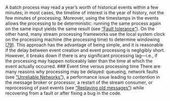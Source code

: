 A batch process may read a year’s worth of historical events within a few minutes; in most cases, the
timeline of interest is the year of history, not the few minutes of processing. Moreover, using the
timestamps in the events allows the processing to be deterministic: running the same process again on
the same input yields the same result (see [“Fault tolerance”](ch10.html#sec_batch_materialize_ft)). 
On the other hand, many stream processing frameworks use the local system clock on the processing
machine (the processing time) to determine windowing
[[79](ch11.html#Akidau2016tb)].
This approach has the advantage of being simple, and it is reasonable if the delay between event
creation and event processing is negligibly short. However, it breaks down if there is any
significant processing lag—i.e., if the processing may happen noticeably later than the time at
which the event actually occurred. ### Event time versus processing time 
There are many reasons why processing may be delayed: queueing, network faults (see
[“Unreliable Networks”](ch08.html#sec_distributed_networks)), a performance issue leading to contention in the message broker or
processor, a restart of the stream consumer, or reprocessing of past events (see
[“Replaying old messages”](#sec_stream_replay)) while recovering from a fault or after fixing a bug in the code.